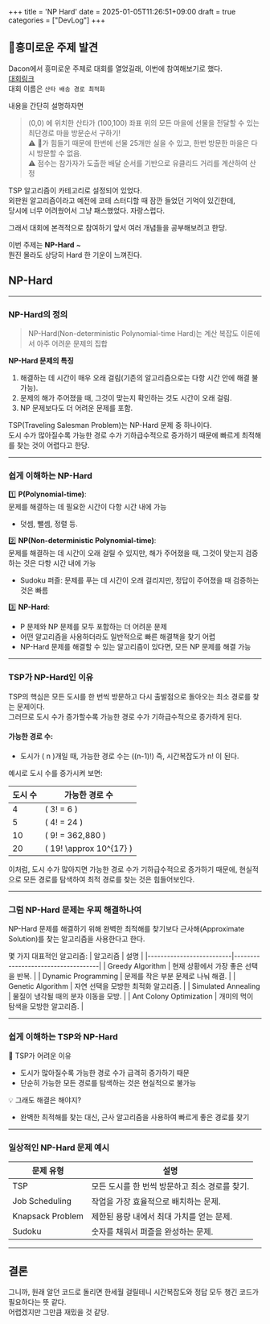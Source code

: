 +++
title = 'NP Hard'
date = 2025-01-05T11:26:51+09:00
draft = true
categories = ["DevLog"]
+++

## 🎅흥미로운 주제 발견
Dacon에서 흥미로운 주제로 대회를 열었길래, 이번에 참여해보기로 했다.   
[대회링크](https://dacon.io/competitions/official/236437/overview/rules)  
대회 이름은 `산타 배송 경로 최적화` 

내용을 간단히 설명하자면
> (0,0) 에 위치한 산타가 (100,100) 좌표 위의 모든 마을에 선물을 전달할 수 있는 최단경로 마을 방문순서 구하기!  
⚠️ 🦌가 힘들기 때문에 한번에 선물 25개만 실을 수 있고, 한번 방문한 마을은 다시 방문할 수 없음.   
⚠️ 점수는 참가자가 도출한 배달 순서를 기반으로 유클리드 거리를 계산하여 산정


TSP 알고리즘이 카테고리로 설정되어 있었다.  
외판원 알고리즘이라고 예전에 코테 스터디할 때 잠깐 들었던 기억이 있긴한데,  
당시에 너무 어려웠어서 그냥 패스했었다. 자랑스럽다.  

그래서 대회에 본격적으로 참여하기 앞서 여러 개념들을 공부해보려고 한당.  

이번 주제는 **NP-Hard** ~  
뭔진 몰라도 상당히 Hard 한 기운이 느껴진다.  


## NP-Hard 
---
### NP-Hard의 정의
>NP-Hard(Non-deterministic Polynomial-time Hard)는 계산 복잡도 이론에서 아주 어려운 문제의 집합

**NP-Hard 문제의 특징**  
1. 해결하는 데 시간이 매우 오래 걸림(기존의 알고리즘으로는 다항 시간 안에 해결 불가능).
2. 문제의 해가 주어졌을 때, 그것이 맞는지 확인하는 것도 시간이 오래 걸림.
3. NP 문제보다도 더 어려운 문제를 포함.

TSP(Traveling Salesman Problem)는 NP-Hard 문제 중 하나이다.  
도시 수가 많아질수록 가능한 경로 수가 기하급수적으로 증가하기 때문에 빠르게 최적해를 찾는 것이 어렵다고 한당.  

---

### 쉽게 이해하는 NP-Hard

1️⃣ **P(Polynomial-time)**:  
문제를 해결하는 데 필요한 시간이 다항 시간 내에 가능    
- 덧셈, 뺄셈, 정렬 등.

2️⃣ **NP(Non-deterministic Polynomial-time)**:  
문제를 해결하는 데 시간이 오래 걸릴 수 있지만, 해가 주어졌을 때, 그것이 맞는지 검증하는 것은 다항 시간 내에 가능  
- Sudoku 퍼즐: 문제를 푸는 데 시간이 오래 걸리지만, 정답이 주어졌을 때 검증하는 것은 빠름

3️⃣ **NP-Hard**:   
- P 문제와 NP 문제를 모두 포함하는 더 어려운 문제  
- 어떤 알고리즘을 사용하더라도 일반적으로 빠른 해결책을 찾기 어렵  
- NP-Hard 문제를 해결할 수 있는 알고리즘이 있다면, 모든 NP 문제를 해결 가능  

---

### TSP가 NP-Hard인 이유

TSP의 핵심은 모든 도시를 한 번씩 방문하고 다시 출발점으로 돌아오는 최소 경로를 찾는 문제이다.  
그러므로 도시 수가 증가할수록 가능한 경로 수가 기하급수적으로 증가하게 된다.  

#### 가능한 경로 수:
- 도시가 \( n \)개일 때, 가능한 경로 수는 \((n-1)!\) 
즉, 시간복잡도가 n! 이 된다.  

예시로 도시 수를 증가시켜 보면:

| 도시 수 | 가능한 경로 수         |
|--------|----------------------|
| 4      | \( 3! = 6 \)         |
| 5      | \( 4! = 24 \)        |
| 10     | \( 9! = 362,880 \)   |
| 20     | \( 19! \approx 10^{17} \) |

이처럼, 도시 수가 많아지면 가능한 경로 수가 기하급수적으로 증가하기 때문에, 현실적으로 모든 경로를 탐색하여 최적 경로를 찾는 것은 힘들어보인다.  

---

### 그럼 NP-Hard 문제는 우찌 해결하나여

NP-Hard 문제를 해결하기 위해 완벽한 최적해를 찾기보다 근사해(Approximate Solution)를 찾는 알고리즘을 사용한다고 한다.  

몇 가지 대표적인 알고리즘:
| 알고리즘                  | 설명                               |
|--------------------------|------------------------------------|
| Greedy Algorithm      | 현재 상황에서 가장 좋은 선택을 반복. |
| Dynamic Programming   | 문제를 작은 부분 문제로 나눠 해결.  |
| Genetic Algorithm     | 자연 선택을 모방한 최적화 알고리즘. |
| Simulated Annealing   | 물질이 냉각될 때의 분자 이동을 모방. |
| Ant Colony Optimization | 개미의 먹이 탐색을 모방한 알고리즘. |

---

### 쉽게 이해하는 TSP와 NP-Hard

🔧 TSP가 어려운 이유  

- 도시가 많아질수록 가능한 경로 수가 급격히 증가하기 때문  
- 단순히 가능한 모든 경로를 탐색하는 것은 현실적으로 불가능  

💡 그래도 해결은 해야지?  

- 완벽한 최적해를 찾는 대신, 근사 알고리즘을 사용하여 빠르게 좋은 경로를 찾기  

---

### 일상적인 NP-Hard 문제 예시

| 문제 유형             | 설명                                           |
|----------------------|----------------------------------------------|
| TSP              | 모든 도시를 한 번씩 방문하고 최소 경로를 찾기. |
| Job Scheduling   | 작업을 가장 효율적으로 배치하는 문제.          |
| Knapsack Problem | 제한된 용량 내에서 최대 가치를 얻는 문제.      |
| Sudoku           | 숫자를 채워서 퍼즐을 완성하는 문제.            |
---

## 결론
그니까, 원래 알던 코드로 돌리면 한세월 걸릴테니 
시간복잡도와 정답 모두 챙긴 코드가 필요하다는 뜻 같다.  
어렵겠지만 그만큼 재밌을 것 같당.   